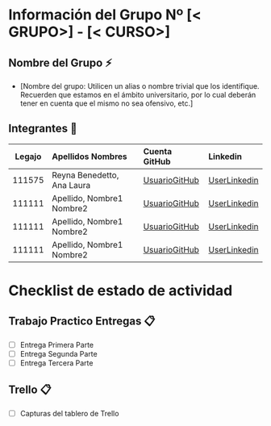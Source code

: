 # Información del Grupo Nº [< GRUPO>] - [< CURSO>]


## Nombre del Grupo :zap:

* [Nombre del grupo: Utilicen un alias o nombre trivial que los identifique. Recuerden que estamos en el ámbito universitario, por lo cual deberán tener en cuenta que el mismo no sea ofensivo, etc.]


## Integrantes :busts_in_silhouette:

| Legajo| Apellidos Nombres  | Cuenta GitHub | Linkedin
| :------: | :-------- | :-------- | :-------- |
| 111575 | Reyna Benedetto, Ana Laura |[UsuarioGitHub](https://github.com/Anareynab)|[UserLinkedin](https://ar.linkedin.com/ana-laura-reyna-benedetto-5831821b2/)|
| 111111 | Apellido, Nombre1 Nombre2 |[UsuarioGitHub](https://github.com/xxxx)|[UserLinkedin](https://ar.linkedin.com/)|
| 111111 | Apellido, Nombre1 Nombre2 |[UsuarioGitHub](https://github.com/xxxx)|[UserLinkedin](https://ar.linkedin.com/)|
| 111111 | Apellido, Nombre1 Nombre2 |[UsuarioGitHub](https://github.com/xxxx)|[UserLinkedin](https://ar.linkedin.com/)|


# Checklist de estado de actividad

## Trabajo Practico Entregas :clipboard:
- [ ] Entrega Primera Parte
- [ ] Entrega Segunda Parte
- [ ] Entrega Tercera Parte

## Trello :clipboard:
- [ ] Capturas del tablero de Trello
